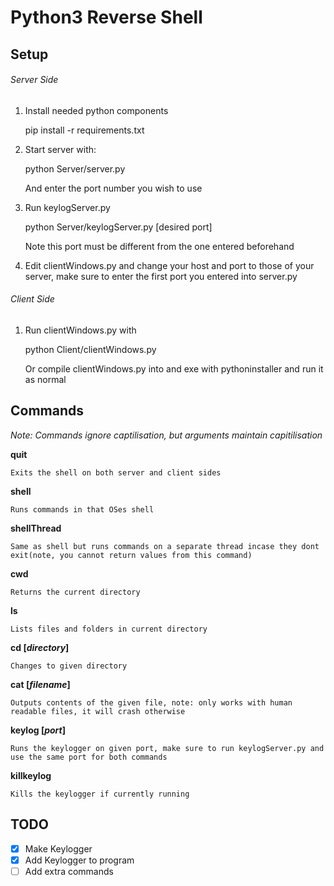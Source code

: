 # Python3 Reverse Shell

## Setup

###### Server Side
1. Install needed python components
	
	pip install -r requirements.txt
	

2. Start server with:
	
	python Server/server.py
	
	And enter the port number you wish to use

3. Run keylogServer.py

	python Server/keylogServer.py [desired port]
	
	Note this port must be different from the one entered beforehand

4. Edit clientWindows.py and change your host and port to those of your server, make sure to enter the first port you entered into server.py

###### Client Side
1. Run clientWindows.py with
	
	python Client/clientWindows.py
	
	Or compile clientWindows.py into and exe with pythoninstaller and run it as normal

## Commands
*Note: Commands ignore captilisation, but arguments maintain capitilisation*

**quit**

	Exits the shell on both server and client sides


**shell**

	Runs commands in that OSes shell


**shellThread**

	Same as shell but runs commands on a separate thread incase they dont exit(note, you cannot return values from this command)


**cwd**

	Returns the current directory


**ls**

	Lists files and folders in current directory


**cd [*directory*]**

	Changes to given directory


**cat [*filename*]**

	Outputs contents of the given file, note: only works with human readable files, it will crash otherwise


**keylog [*port*]**

	Runs the keylogger on given port, make sure to run keylogServer.py and use the same port for both commands


**killkeylog**

	Kills the keylogger if currently running


## TODO
 - [X] Make Keylogger
 - [X] Add Keylogger to program
 - [ ] Add extra commands